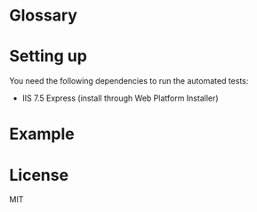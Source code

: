Glossary
========



Setting up
==========
You need the following dependencies to run the automated tests:
-   IIS 7.5 Express (install through Web Platform Installer)

Example
=======


License
=======
MIT